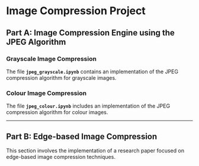 # Image Compression Project

## Part A: Image Compression Engine using the JPEG Algorithm

### Grayscale Image Compression
The file **`jpeg_grayscale.ipynb`** contains an implementation of the JPEG compression algorithm for grayscale images.

### Colour Image Compression
The file **`jpeg_colour.ipynb`** includes an implementation of the JPEG compression algorithm for colour images.

---

## Part B: Edge-based Image Compression

This section involves the implementation of a research paper focused on edge-based image compression techniques.
